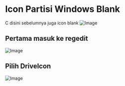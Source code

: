 # Icon Partisi Windows Blank  
C disini sebelumnya juga icon blank
![Image](https://github.com/user-attachments/assets/a854d759-53a5-4960-8de8-d16120e7c6c0)

## Pertama masuk ke regedit
![Image](https://github.com/user-attachments/assets/73ffc336-a268-4767-a010-b587303d6149)

## Pilih DriveIcon
![Image](https://github.com/user-attachments/assets/f6f89702-b37c-4693-8ba6-3926827564b4)


